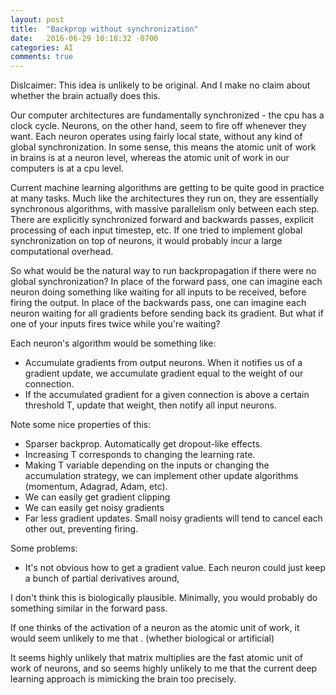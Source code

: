 ```yaml
---
layout: post
title:  "Backprop without synchronization"
date:   2016-06-29 10:18:32 -0700
categories: AI
comments: true
---
```


Dislcaimer: This idea is unlikely to be original. And I make no claim about whether the brain actually does this.

Our computer architectures are fundamentally synchronized - the cpu has a clock cycle.
Neurons, on the other hand, seem to fire off whenever they want.
Each neuron operates using fairly local state, without any kind of global synchronization.
In some sense, this means the atomic unit of work in brains is at a neuron level, whereas the atomic unit of work in our computers is at a cpu level.

Current machine learning algorithms are getting to be quite good in practice at many tasks.
Much like the architectures they run on, they are essentially synchronous algorithms, with massive parallelism only between each step.
There are explicitly synchronized forward and backwards passes, explicit processing of each input timestep, etc.
If one tried to implement global synchronization on top of neurons, it would probably incur a large computational overhead.

So what would be the natural way to run backpropagation if there were no global synchronization?
In place of the forward pass, one can imagine each neuron doing something like waiting for all inputs to be received, before firing the output.
In place of the backwards pass, one can imagine each neuron waiting for all gradients before sending back its gradient.
But what if one of your inputs fires twice while you're waiting?

Each neuron's algorithm would be something like:
- Accumulate gradients from output neurons. When it notifies us of a gradient update, we accumulate gradient equal to the weight of our connection.
- If the accumulated gradient for a given connection is above a certain threshold T, update that weight, then notify all input neurons.

Note some nice properties of this:
- Sparser backprop.  Automatically get dropout-like effects.
- Increasing T corresponds to changing the learning rate.
- Making T variable depending on the inputs or changing the accumulation strategy, we can implement other update algorithms (momentum, Adagrad, Adam, etc).
- We can easily get gradient clipping
- We can easily get noisy gradients
- Far less gradient updates.  Small noisy gradients will tend to cancel each other out, preventing firing.

Some problems:
- It's not obvious how to get a gradient value.  Each neuron could just keep a bunch of partial derivatives around, 

I don't think this is biologically plausible.  Minimally, you would probably do something similar in the forward pass.

If one thinks of the activation of a neuron as the atomic unit of work, 
   it would seem unlikely to me
that .
(whether biological or artificial) 

It seems highly unlikely that matrix multiplies are the fast atomic unit of work of neurons, and so seems highly unlikely to me that
the current deep learning approach is mimicking the brain too precisely.


